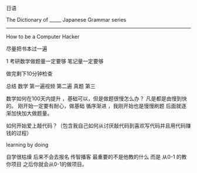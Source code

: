 
日语

The Dictionary of _____ Japanese Grammar series 



------------------------
How to be a Computer Hacker 

尽量把书本过一遍 

1 考研数学做题量一定要够     笔记量一定要够  

做完剩下10分钟检查 


总结
数学 第一遍视频  第二遍 真题  第三

数学如何在100天内提升  ，基础可以，但是做题很慢怎么办？
凡是都是由慢到快的。
刚开始一定要有耐心，做基础 循序渐进 ，我刚开始也是慢慢刷题 后面就逐渐加快加大做题量。

如何开始爱上敲代码？（包含我自己如何从讨厌敲代码到喜欢写代码并且用代码赚钱的过程）

learning by doing 

自学很枯燥 
后来不会去报名 传智播客  最重要的不是他教的什么  而是 从0-1 的教你项目 之后你就会从0-1的做项目。

